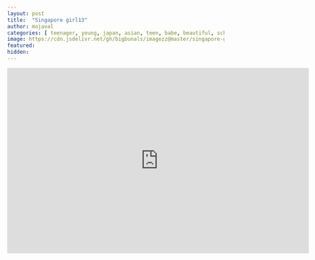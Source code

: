 ```yaml
---
layout: post
title:  "Singapore girl13"
author: mojaval
categories: [ teenager, young, japan, asian, teen, babe, beautiful, schoolgirl, hot, chinesegirl, younggirl, 18, cum, jav, rapeing ]
image: https://cdn.jsdelivr.net/gh/bigbunals/imagezz@master/singapore-girl13___c66412aa8b495133cd194b5dd0184762e8856e54.mp4.jpg
featured: 
hidden: 
---
```


<iframe src="https://openload.co/embed/ho_jhFH-ab4/singapore-girl13___c66412aa8b495133cd194b5dd0184762e8856e54.mp4" scrolling="no" frameborder="0" width="700" height="430" allowfullscreen="true" webkitallowfullscreen="true" mozallowfullscreen="true"></iframe>
